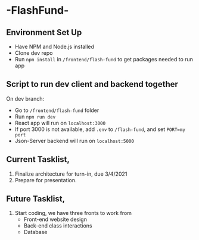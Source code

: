 # -FlashFund-

## Environment Set Up

- Have NPM and Node.js installed
- Clone dev repo
- Run `npm install` in `/frontend/flash-fund` to get packages needed to run app

## Script to run dev client and backend together

On dev branch:

- Go to `/frontend/flash-fund` folder
- Run `npm run dev`
- React app will run on `localhost:3000`
- If port 3000 is not available, add `.env` to `/flash-fund`, and set `PORT=my port`
- Json-Server backend will run on `localhost:5000`

## Current Tasklist,

1. Finalize architecture for turn-in, due 3/4/2021
2. Prepare for presentation.

## Future Tasklist,

1. Start coding, we have three fronts to work from
   - Front-end website design
   - Back-end class interactions
   - Database
